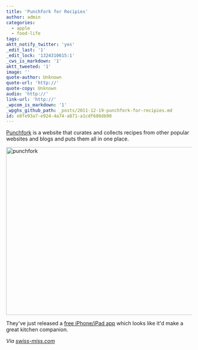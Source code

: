 ```yaml
---
title: 'Punchfork for Recipies'
author: admin
categories:
  - apple
  - food-life
tags: 
aktt_notify_twitter: 'yes'
_edit_last: '1'
_edit_lock: '1324310615:1'
_cws_is_markdown: '1'
aktt_tweeted: '1'
image: ''
quote-author: Unknown
quote-url: 'http://'
quote-copy: Unknown
audio: 'http://'
link-url: 'http://'
_wpcom_is_markdown: '1'
_wpghs_github_path: _posts/2011-12-19-punchfork-for-recipies.md
id: e8fe93a7-e924-4a74-a871-a1cdf680db90
---
```

<p><a href="http://punchfork.com/">Punchfork</a> is a website that curates and collects recipes from other popular websites and blogs and puts them all in one place.</p>
<p><a href="https://chrisenns.com/wp-content/uploads/2011/12/punchfork.png"><img src="https://chrisenns.com/wp-content/uploads/2011/12/punchfork-725x455.png" alt="punchfork" title="punchfork" width="725" height="455" class="aligncenter size-large wp-image-19918" /></a></p>
<p>They've just released a <a href="http://click.linksynergy.com/fs-bin/stat?id=6PFrOqNV4B8&offerid=146261&type=3&subid=0&tmpid=1826&RD_PARM1=http%253A%252F%252Fitunes.apple.com%252Fca%252Fapp%252Fpunchfork%252Fid488560402%253Fmt%253D8%2526uo%253D4%2526partnerId%253D30" target="itunes_store">free iPhone/iPad app</a> which looks like it'd make a great kitchen companion.</p>
<p><em>Via <a href="http://www.swiss-miss.com/2011/12/punchfork-2.html">swiss-miss.com</a></em></p>
